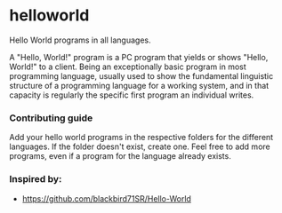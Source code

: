 # helloworld

Hello World programs in all languages.

A "Hello, World!" program is a PC program that yields or shows "Hello, World!" to a client. Being an exceptionally basic program in most programming language, usually used to show the fundamental linguistic structure of a programming language for a working system, and in that capacity is regularly the specific first program an individual writes.

### Contributing guide
Add your hello world programs in the respective folders for the different languages. If the folder doesn't exist, create one. Feel free to add more programs, even if a program for the language already exists.


### Inspired by:
- https://github.com/blackbird71SR/Hello-World
